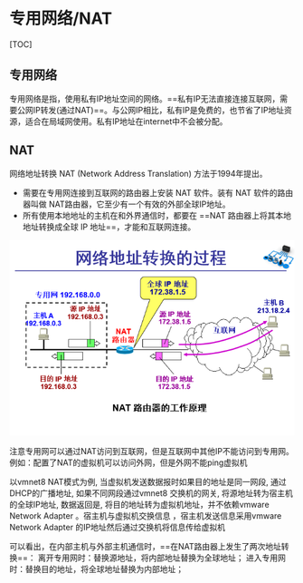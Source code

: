 # 专用网络/NAT

[TOC]

## 专用网络

专用网络是指，使用私有IP地址空间的网络。==私有IP无法直接连接互联网，需要公网IP转发(通过NAT)==。与公网IP相比，私有IP是免费的，也节省了IP地址资源，适合在局域网使用。私有IP地址在internet中不会被分配。

## NAT

网络地址转换 NAT (Network Address Translation)  方法于1994年提出。

- 需要在专用网连接到互联网的路由器上安装 NAT 软件。装有 NAT 软件的路由器叫做 NAT路由器，它至少有一个有效的外部全球IP地址。
- 所有使用本地地址的主机在和外界通信时，都要在 ==NAT 路由器上将其本地地址转换成全球 IP 地址==，才能和互联网连接。  

<img src="..\..\..\..\Images\_Net\计算机网络\Snipaste_2020-08-23_19-07-15.png" style="zoom:80%;" />

注意专用网可以通过NAT访问到互联网，但是互联网中其他IP不能访问到专用网。例如：配置了NAT的虚拟机可以访问外网，但是外网不能ping虚拟机

以vmnet8 NAT模式为例, 当虚拟机发送数据报时如果目的地址是同一网段, 通过DHCP的广播地址, 如果不同网段通过vmnet8 交换机的网关, 将源地址转为宿主机的全球IP地址, 数据返回是, 将目的地址转为虚拟机地址，并不依赖vmware Network Adapter 。宿主机与虚拟机交换信息 ，宿主机发送信息采用vmware Network Adapter 的IP地址然后通过交换机将信息传给虚拟机

可以看出，在内部主机与外部主机通信时，==在NAT路由器上发生了两次地址转换==：
离开专用网时：替换源地址，将内部地址替换为全球地址；
进入专用网时：替换目的地址，将全球地址替换为内部地址；

